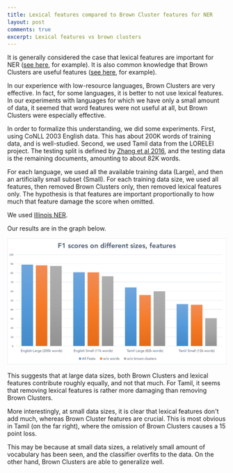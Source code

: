 ```yaml
---
title: Lexical features compared to Brown Cluster features for NER
layout: post
comments: true
excerpt: Lexical features vs brown clusters
---
```


It is generally considered the case that lexical features are
important for NER ([see here](http://dl.acm.org/citation.cfm?id=2382096), for example). It is
 also common knowledge that Brown Clusters are useful features ([see here](http://www.aclweb.org/anthology/P10-1040), for example).

In our experience with low-resource languages, Brown Clusters are very effective. In fact, for some languages, it is better
to not use lexical features. In our experiments with languages for which we have only a small amount of data, it seemed
 that word features were not useful at all, but Brown Clusters were especially effective.

In order to formalize this understanding, we did some experiments. First, using CoNLL 2003 English data. This has about 200K words of training data, and is well-studied.
Second, we used Tamil data from the LORELEI project. The testing split is defined
by [Zhang et al 2016](http://nlp.cs.rpi.edu/paper/expectation2016.pdf), and the testing data is the remaining documents, amounting
to about 82K words.

For each language, we used all the available training data (Large), and then an artificially small subset (Small). For
each training data size, we used all features, then removed Brown Clusters only, then removed lexical features only. The hypothesis
is that features are important proportionally to how much that feature damage the score when omitted.

We used [Illinois NER](http://cogcomp.cs.illinois.edu/page/software_view/NETagger).

Our results are in the graph below.

<img src="/assets/ner-bar-chart.png">

This suggests that at large data sizes, both Brown Clusters and lexical features contribute roughly equally, and not that much. For
Tamil, it seems that removing lexical features is rather more damaging than removing Brown Clusters.

More interestingly, at small data sizes, it is clear that lexical features don't add much, whereas Brown Cluster features
are crucial. This is most obvious in Tamil (on the far right), where the omission of Brown Clusters causes a 15 point loss.

This may be because at small data sizes, a relatively small amount of vocabulary has been seen, and the classifier
overfits to the data. On the other hand, Brown Clusters are able to generalize well.